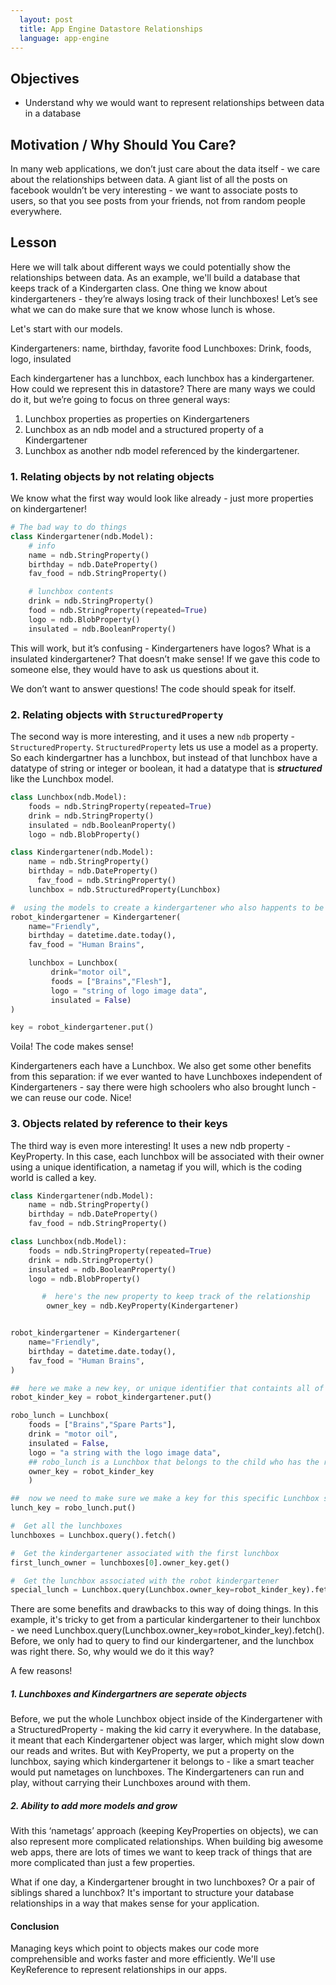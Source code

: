 ```yaml
---
  layout: post
  title: App Engine Datastore Relationships
  language: app-engine
---
```


##  Objectives

+ Understand why we would want to represent relationships between data in a database

##  Motivation / Why Should You Care?

In many web applications, we don’t just care about the data itself - we care about the relationships between data. A giant list of all the posts on facebook wouldn’t be very interesting - we want to associate posts to users, so that you see posts from your friends, not from random people everywhere.

##  Lesson

Here we will talk about different ways we could potentially show the relationships between data. As an example, we'll build a database that keeps track of a Kindergarten class. One thing we know about kindergarteners - they’re always losing track of their lunchboxes! Let’s see what we can do make sure that we know whose lunch is whose.

Let's start with our models.

Kindergarteners: name, birthday, favorite food
Lunchboxes: Drink, foods, logo, insulated

Each kindergartener has a lunchbox, each lunchbox has a kindergartener. How could we represent this in datastore? There are many ways we could do it, but we’re going to focus on three general ways:

1. Lunchbox properties as properties on Kindergarteners
2. Lunchbox as an ndb model and a structured property of a Kindergartener
3. Lunchbox as another ndb model referenced by the kindergartener.  

###  1. Relating objects by not relating objects

We know what the first way would look like already - just more properties on kindergartener!

```python
# The bad way to do things
class Kindergartener(ndb.Model):
	# info
	name = ndb.StringProperty()
	birthday = ndb.DateProperty()
	fav_food = ndb.StringProperty()

	# lunchbox contents
	drink = ndb.StringProperty()
	food = ndb.StringProperty(repeated=True)
	logo = ndb.BlobProperty()
	insulated = ndb.BooleanProperty()
```
This will work, but it’s confusing - Kindergarteners have logos? What is a insulated kindergartener? That doesn’t make sense! If we gave this code to someone else, they would have to ask us questions about it.

We don’t want to answer questions! The code should speak for itself.

###  2. Relating objects with `StructuredProperty`

The second way is more interesting, and it uses a new `ndb` property - `StructuredProperty`. `StructuredProperty` lets us use a model as a property. So each kindergartner has a lunchbox, but instead of that lunchbox have a datatype of string or integer or boolean, it had a datatype that is _**structured**_ like the Lunchbox model.

```python
class Lunchbox(ndb.Model):
	foods = ndb.StringProperty(repeated=True)
	drink = ndb.StringProperty()
	insulated = ndb.BooleanProperty()
	logo = ndb.BlobProperty()

class Kindergartener(ndb.Model):
	name = ndb.StringProperty()
	birthday = ndb.DateProperty()
      fav_food = ndb.StringProperty()
	lunchbox = ndb.StructuredProperty(Lunchbox)

#  using the models to create a kindergartener who also happents to be a robot!
robot_kindergartener = Kindergartener(
    name="Friendly",
    birthday = datetime.date.today(),
    fav_food = "Human Brains",

    lunchbox = Lunchbox(
         drink="motor oil",
         foods = ["Brains","Flesh"],
         logo = "string of logo image data",
         insulated = False)
)

key = robot_kindergartener.put()
```

Voila! The code makes sense!

Kindergarteners each have a Lunchbox. We also get some other benefits from this separation: if we ever wanted to have Lunchboxes independent of Kindergarteners - say there were high schoolers who also brought lunch - we can reuse our code. Nice!

###  3. Objects related by reference to their keys

The third way is even more interesting! It uses a new ndb property - KeyProperty. In this case, each lunchbox will be associated with their owner using a unique identification, a nametag if you will, which is the coding world is called a key.

```python
class Kindergartener(ndb.Model):
	name = ndb.StringProperty()
	birthday = ndb.DateProperty()
	fav_food = ndb.StringProperty()

class Lunchbox(ndb.Model):
	foods = ndb.StringProperty(repeated=True)
	drink = ndb.StringProperty()
	insulated = ndb.BooleanProperty()
	logo = ndb.BlobProperty()

       #  here's the new property to keep track of the relationship
        owner_key = ndb.KeyProperty(Kindergartener)


robot_kindergartener = Kindergartener(
    name="Friendly",
    birthday = datetime.date.today(),
    fav_food = "Human Brains",
)

##  here we make a new key, or unique identifier that containts all of the information for robot_kindergartener
robot_kinder_key = robot_kindergartener.put()

robo_lunch = Lunchbox(
	foods = ["Brains","Spare Parts"],
	drink = "motor oil",
	insulated = False,
	logo = "a string with the logo image data",
	## robo_lunch is a Lunchbox that belongs to the child who has the robot_kinder_key
	owner_key = robot_kinder_key
	)

##  now we need to make sure we make a key for this specific Lunchbox so we can access it later
lunch_key = robo_lunch.put()

#  Get all the lunchboxes
lunchboxes = Lunchbox.query().fetch()

#  Get the kindergartener associated with the first lunchbox
first_lunch_owner = lunchboxes[0].owner_key.get()

#  Get the lunchbox associated with the robot kindergartener
special_lunch = Lunchbox.query(Lunchbox.owner_key=robot_kinder_key).fetch()
```

There are some benefits and drawbacks to this way of doing things. In this example, it's tricky to get from a particular kindergartener to their lunchbox - we need Lunchbox.query(Lunchbox.owner_key=robot_kinder_key).fetch(). Before, we only had to query to find our kindergartener, and the lunchbox was right there. So, why would we do it this way?

A few reasons!

##### 1. Lunchboxes and Kindergartners are seperate objects
Before, we put the whole Lunchbox object inside of the Kindergartener with a StructuredProperty - making the kid carry it everywhere. In the database, it meant that each Kindergartener object was larger, which might slow down our reads and writes. But with KeyProperty, we put a property on the lunchbox, saying which kindergartener it belongs to - like a smart teacher would put nametages on lunchboxes. The Kindergarteners can run and play, without carrying their Lunchboxes around with them.

##### 2. Ability to add more models and grow
With this ‘nametags’ approach (keeping KeyProperties on objects), we can also represent more complicated relationships. When building big awesome web apps, there are lots of times we want to keep track of things that are more complicated than just a few properties.

What if one day, a Kindergartener brought in two lunchboxes? Or a pair of siblings shared a lunchbox? It's important to structure your database relationships in a way that makes sense for your application.

#### Conclusion
Managing keys which point to objects makes our code more comprehensible and works faster and more efficiently. We'll use KeyReference to represent relationships in our apps.
